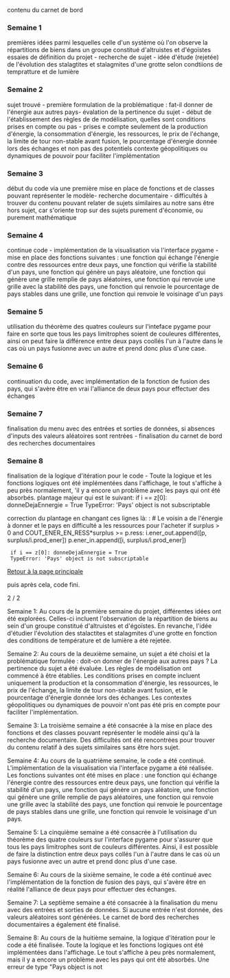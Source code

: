 contenu du carnet de bord

### Semaine 1
premières idées parmi lesquelles celle d'un système où l'on observe la répartitions de biens dans un groupe constitué d'altruistes et d'égoïstes
essaies de définition du projet - recherche de sujet - idée d'étude (rejetée) de l'évolution des stalagtites et stalagmites d'une grotte selon condtiions de tempratture et de lumière
### Semaine 2
sujet trouvé - première formulation de la problématique : fat-il donner de l'énergie aux autres pays- évalation de la pertinence du sujet - début de l'établissement des règles de de modélisation, quelles sont conditions prises en compte ou pas - prises e compte seulement de la production d'énergie, la consommation d'énergie, les ressources, le prix de l'échange, la limite de tour non-stable avant fusion, le pourcentage d'énergie donnée lors des échanges et non pas des potentiels contexte géopolitiques ou dynamiques de pouvoir pour faciliter l'implémentation

### Semaine 3
début du code via une première mise en place de fonctions et de classes pouvant représenter le modèle- recherche documentaire - difficultés à trouver du contenu pouvant relater de sujets similaires au notre sans être hors sujet, car s'oriente trop sur des sujets purement d'économie, ou purement mathématique
### Semaine 4
continue code - implémentation de la visualisation via l'interface pygame - mise en place des fonctions suivantes : une fonction qui échange l'énergie contre des ressources entre deux pays, une fonction qui vérifie la stabilité d'un pays, une fonction qui génère un pays aléatoire, une fonction qui génère une grille remplie de pays aléatoires, une fonction qui renvoie une grille avec la stabilité des pays, une fonction qui renvoie le pourcentage de pays stables dans une grille, une fonction qui renvoie le voisinage d'un pays
### Semaine 5
utilisation du théorème des quatres couleurs sur l'inteface pygame pour faire en sorte que tous les pays limitrophes soient de couleures différentes, ainsi on peut faire la différence entre deux pays coollés l'un à l'autre dans le cas où un pays fusionne avec un autre et prend donc plus d'une case.
### Semaine 6
continuation du code, avec implémentation de la fonction de fusion des pays, qui s'avère être en vrai l'alliance de deux pays pour effectuer des échanges
### Semaine 7
finalisation du menu avec des entrées et sorties de données, si absences d'inputs des valeurs aléatoires sont rentrées - finalisation du carnet de bord des recherches documentaires
### Semaine 8
finalisation de la logique d'itération pour le code - Toute la logique et les fonctions logiques ont été implémentées dans l'affichage, le tout s'affiche à peu près normalement, 'il y a encore un problème avec les pays qui ont été absorbés. plantage majeur qui est le suivant: if i == z[0]: donneDejaEnnergie = True
     TypeError: 'Pays' object is not subscriptable 
     
     
correction du plantage en changant ces lignes là: : # Le voisin a de l'énergie à donner et le pays en difficulté a les ressources pour l'acheter
                        if surplus > 0 and COUT_ENER_EN_RESS*surplus >= p.ress:
                            i.ener_out.append([p, surplus/i.prod_ener])
                            p.ener_in.append([i, surplus/i.prod_ener])


     if i == z[0]: donneDejaEnnergie = True
     TypeError: 'Pays' object is not subscriptable 
<a href="index.html"> Retour à la page principale </a>


puis après cela, code fini. 











2 / 2

Semaine 1:
Au cours de la première semaine du projet, différentes idées ont été explorées. Celles-ci incluent l'observation de la répartition de biens au sein d'un groupe constitué d'altruistes et d'égoïstes. En revanche, l'idée d'étudier l'évolution des stalactites et stalagmites d'une grotte en fonction des conditions de température et de lumière a été rejetée.

Semaine 2:
Au cours de la deuxième semaine, un sujet a été choisi et la problématique formulée : doit-on donner de l'énergie aux autres pays ? La pertinence du sujet a été évaluée. Les règles de modélisation ont commencé à être établies. Les conditions prises en compte incluent uniquement la production et la consommation d'énergie, les ressources, le prix de l'échange, la limite de tour non-stable avant fusion, et le pourcentage d'énergie donnée lors des échanges. Les contextes géopolitiques ou dynamiques de pouvoir n'ont pas été pris en compte pour faciliter l'implémentation.

Semaine 3:
La troisième semaine a été consacrée à la mise en place des fonctions et des classes pouvant représenter le modèle ainsi qu'à la recherche documentaire. Des difficultés ont été rencontrées pour trouver du contenu relatif à des sujets similaires sans être hors sujet.

Semaine 4:
Au cours de la quatrième semaine, le code a été continué. L'implémentation de la visualisation via l'interface pygame a été réalisée. Les fonctions suivantes ont été mises en place : une fonction qui échange l'énergie contre des ressources entre deux pays, une fonction qui vérifie la stabilité d'un pays, une fonction qui génère un pays aléatoire, une fonction qui génère une grille remplie de pays aléatoires, une fonction qui renvoie une grille avec la stabilité des pays, une fonction qui renvoie le pourcentage de pays stables dans une grille, une fonction qui renvoie le voisinage d'un pays.

Semaine 5:
La cinquième semaine a été consacrée à l'utilisation du théorème des quatre couleurs sur l'interface pygame pour s'assurer que tous les pays limitrophes sont de couleurs différentes. Ainsi, il est possible de faire la distinction entre deux pays collés l'un à l'autre dans le cas où un pays fusionne avec un autre et prend donc plus d'une case.

Semaine 6:
Au cours de la sixième semaine, le code a été continué avec l'implémentation de la fonction de fusion des pays, qui s'avère être en réalité l'alliance de deux pays pour effectuer des échanges.

Semaine 7:
La septième semaine a été consacrée à la finalisation du menu avec des entrées et sorties de données. Si aucune entrée n'est donnée, des valeurs aléatoires sont générées. Le carnet de bord des recherches documentaires a également été finalisé.

Semaine 8:
Au cours de la huitième semaine, la logique d'itération pour le code a été finalisée. Toute la logique et les fonctions logiques ont été implémentées dans l'affichage. Le tout s'affiche à peu près normalement, mais il y a encore un problème avec les pays qui ont été absorbés. Une erreur de type "Pays object is not
